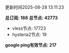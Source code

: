 更新时间2025-08-28 13:11:23

**总订阅: 188**
**总节点: 42773**
- vless节点: 17723
- hysteria2节点: 19

**google ping有效节点: 217**
